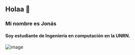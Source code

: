 ## Holaa 👋

### Mi nombre es Jonás

#### Soy estudiante de Ingeniería en computación en la UNRN.
![image](https://user-images.githubusercontent.com/105248090/168651138-32d4f584-87a8-48f3-b69b-8feb695a341c.png)


<!--
**Jonaa-Herrera/Jonaa-Herrera** is a ✨ _special_ ✨ repository because its `README.md` (this file) appears on your GitHub profile.

Here are some ideas to get you started:

- 🔭 I’m currently working on ...
- 🌱 I’m currently learning ...
- 👯 I’m looking to collaborate on ...
- 🤔 I’m looking for help with ...
- 💬 Ask me about ...
- 📫 How to reach me: ...
- 😄 Pronouns: ...
- ⚡ Fun fact: ...
-->
